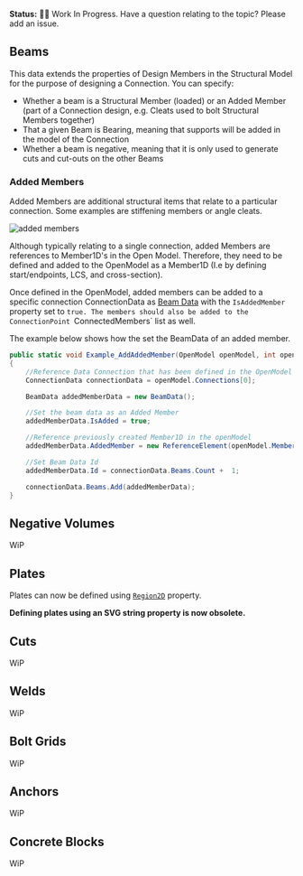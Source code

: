 **Status:** 👷‍♂️ Work In Progress. Have a question relating to the topic? Please add an issue.

## Beams
This data extends the properties of Design Members in the Structural Model for the purpose of designing a Connection. You can specify:
* Whether a beam is a Structural Member (loaded) or an Added Member (part of a Connection design, e.g. Cleats used to bolt Structural Members together)
* That a given Beam is Bearing, meaning that supports will be added in the model of the Connection
* Whether a beam is negative, meaning that it is only used to generate cuts and cut-outs on the other Beams

### Added Members

Added Members are additional structural items that relate to a particular connection. Some examples are stiffening members or angle cleats.

![added members](https://github.com/idea-statica/ideastatica-public/blob/main/docs/Images/wiki/added_members.png)

Although typically relating to a single connection, added Members are references to Member1D's in the Open Model. Therefore, they need to be defined and added to the OpenModel as a Member1D (I.e by defining start/endpoints, LCS, and cross-section).

Once defined in the OpenModel, added members can be added to a specific connection ConnectionData as [Beam Data](https://github.com/idea-statica/ideastatica-public/blob/main/src/IdeaRS.OpenModel/Connection/ConnectionData.cs) with the `IsAddedMember` property set to `true. The members should also be added to the ConnectionPoint `ConnectedMembers` list as well.

The example below shows how the set the BeamData of an added member.

```csharp
public static void Example_AddAddedMember(OpenModel openModel, int openModelMemberId)
{
    //Reference Data Connection that has been defined in the OpenModel
    ConnectionData connectionData = openModel.Connections[0];

    BeamData addedMemberData = new BeamData();

    //Set the beam data as an Added Member
    addedMemberData.IsAdded = true;

    //Reference previously created Member1D in the openModel
    addedMemberData.AddedMember = new ReferenceElement(openModel.Member1D.FirstOrDefault(x => x.Id == openModelMemberId));

    //Set Beam Data Id
    addedMemberData.Id = connectionData.Beams.Count +  1;

    connectionData.Beams.Add(addedMemberData);
}
```

## Negative Volumes
WiP

## Plates

Plates can now be defined using [`Region2D`](https://github.com/idea-statica/ideastatica-public/blob/main/src/IdeaRS.OpenModel/Geometry/Geometry2D/Region2D.cs) property.

**Defining plates using an SVG string property is now obsolete.** 

## Cuts
WiP

## Welds
WiP

## Bolt Grids
WiP

## Anchors
WiP

## Concrete Blocks
WiP

